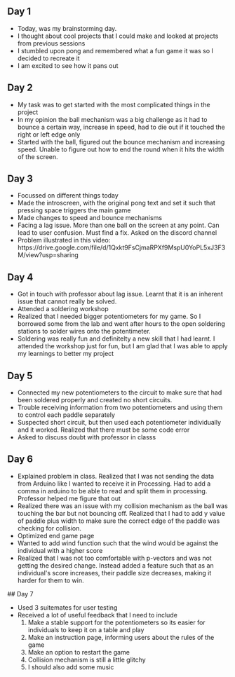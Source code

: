 ## Day 1
<ul>
  <li>Today, was my brainstorming day.
<li> I thought about cool projects that I could make and looked at projects from previous sessions
  <li> I stumbled upon pong and remembered what a fun game it was so I decided to recreate it
    <li>I am excited to see how it pans out </ul>
    

## Day 2
<ul>
  <li> My task was to get started with the most complicated things in the project
    <li> In my opinion the ball mechanism was a big challenge as it had to bounce a certain way, increase in speed, had to die out if it touched the right or left edge only
      <li> Started with the ball, figured out the bounce mechanism and increasing speed. Unable to figure out how to end the round when it hits the width of the screen.
        </ul>
        
## Day 3
<ul>
  <li> Focussed on different things today
    <li> Made the introscreen, with the original pong text and set it such that pressing space triggers the main game
      <li> Made changes to speed and bounce mechanisms
        <li> Facing a lag issue. More than one ball on the screen at any point. Can lead to user confusion. Must find a fix. Asked on the discord channel
          <li> Problem illustrated in this video: https://drive.google.com/file/d/1Qxkt9FsCjmaRPXf9MspU0YoPL5xJ3F3M/view?usp=sharing
          </ul>

## Day 4
<ul>
  <li> Got in touch with professor about lag issue. Learnt that it is an inherent issue that cannot really be solved.
    <li> Attended a soldering workshop
      <li> Realized that I needed bigger potentiometers for my game. So I borrowed some from the lab and went after hours to the open soldering stations to solder wires onto the potentimeter.
        <li> Soldering was really fun and definitelty a new skill that I had learnt. I attended the workshop just for fun, but I am glad that I was able to apply my learnings to better my project
        </ul>
        
## Day 5
<ul>
  <li> Connected my new potentiometers to the circuit to make sure that had been soldered properly and created no short circuits.
      <li> Trouble receiving information from two potentiometers and using them to control each paddle separately
        <li> Suspected short circuit, but then used each potentiometer individually and it worked. Realized that there must be some code error
          <li> Asked to discuss doubt with professor in classs
            </ul>
            
## Day 6 
<ul>
  <li>Explained problem in class. Realized that I was not sending the data from Arduino like I wanted to receive it in Processing. Had to add a comma in arduino to be able to read and split them in processing. Professor helped me figure that out
    <li> Realized there was an issue with my collision mechanism as the ball was touching the bar but not bouncing off. Realized that I had to add y value of paddle plus width to make sure the correct edge of the paddle was checking for collision.
      <li> Optimized end game page
        <li> Wanted to add wind function such that the wind would be against the individual with a higher score
          <li> Realized that I was not too comfortable with p-vectors and was not getting the desired change. Instead added a feature such that as an individual's score increases, their paddle size decreases, making it harder for them to win.
              </ul>
 ## Day 7
 <ul>
  <li> Used 3 suitemates for user testing
    <li> Received a lot of useful feedback that I need to include
      <ol>
        <li> Make a stable support for the potentiometers so its easier for individuals to keep it on a table and play
          <li> Make an instruction page, informing users about the rules of the game
            <li> Make an option to restart the game 
              <li> Collision mechanism is still a little glitchy
                <li> I should also add some music
      </ol>
      </ul>
      
     

